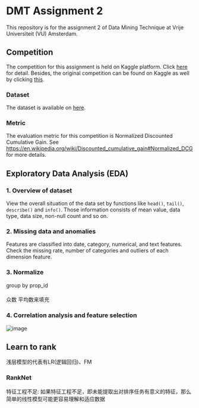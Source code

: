 # DMT Assignment 2
This repository is for the assignment 2 of Data Mining Technique at Vrije Universiteit (VU) Amsterdam.

## Competition
The competition for this assignment is held on Kaggle platform. Click [here](https://www.kaggle.com/competitions/dmt-2024-2nd-assignment) for detail.
Besides, the original competition can be found on Kaggle as well by clicking [this](https://www.kaggle.com/c/expedia-personalized-sort).
### Dataset 
The dataset is available on [here](https://www.kaggle.com/competitions/dmt-2024-2nd-assignment/data).
### Metric
The evaluation metric for this competition is Normalized Discounted Cumulative Gain.
See https://en.wikipedia.org/wiki/Discounted_cumulative_gain#Normalized_DCG for more details.

## Exploratory Data Analysis (EDA)
[//]: # (In EDA, )
### 1. Overview of dataset
View the overall situation of the data set by functions like `head()`, `tail()`, `describe()` and `info()`.
Those information consists of mean value, data type, data size, non-null count and so on.

### 2. Missing data and anomalies
Features are classified into date, category, numerical, and text features. 
Check the missing rate, number of categories and outliers of each dimension feature.

### 3. Normalize
group by prop_id
#### 
众数 平均数来填充
### 4. Correlation analysis and feature selection
![image](https://github.com/montpelllier/VU-DMT-A2/assets/145342600/014b2e93-aa79-45e3-b8ae-c5f46e3a1693)

## Learn to rank
浅层模型的代表有LR(逻辑回归)、FM
### RankNet
特征工程不足: 如果特征工程不足，即未能提取出对排序任务有意义的特征，那么简单的线性模型可能更容易理解和适应数据
